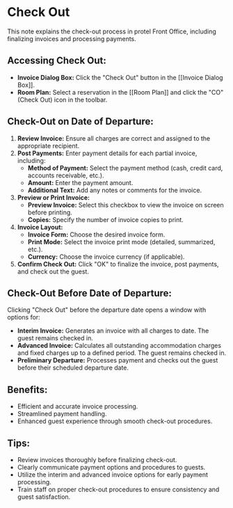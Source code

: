 # Check Out

This note explains the check-out process in protel Front Office, including finalizing invoices and processing payments.

## Accessing Check Out:

* **Invoice Dialog Box:** Click the "Check Out" button in the [[Invoice Dialog Box]].
* **Room Plan:** Select a reservation in the [[Room Plan]] and click the "CO" (Check Out) icon in the toolbar.

## Check-Out on Date of Departure:

1. **Review Invoice:** Ensure all charges are correct and assigned to the appropriate recipient.
2. **Post Payments:** Enter payment details for each partial invoice, including:
    * **Method of Payment:**  Select the payment method (cash, credit card, accounts receivable, etc.).
    * **Amount:** Enter the payment amount.
    * **Additional Text:** Add any notes or comments for the invoice.
3. **Preview or Print Invoice:**
    * **Preview Invoice:**  Select this checkbox to view the invoice on screen before printing.
    * **Copies:** Specify the number of invoice copies to print.
4. **Invoice Layout:**
    * **Invoice Form:** Choose the desired invoice form.
    * **Print Mode:**  Select the invoice print mode (detailed, summarized, etc.).
    * **Currency:** Choose the invoice currency (if applicable).
5. **Confirm Check Out:**  Click "OK" to finalize the invoice, post payments, and check out the guest.

## Check-Out Before Date of Departure:

Clicking "Check Out" before the departure date opens a window with options for:

* **Interim Invoice:** Generates an invoice with all charges to date. The guest remains checked in.
* **Advanced Invoice:** Calculates all outstanding accommodation charges and fixed charges up to a defined period. The guest remains checked in.
* **Preliminary Departure:**  Processes payment and checks out the guest before their scheduled departure date.

## Benefits:

* Efficient and accurate invoice processing. 
* Streamlined payment handling.
* Enhanced guest experience through smooth check-out procedures.

## Tips:

* Review invoices thoroughly before finalizing check-out.
* Clearly communicate payment options and procedures to guests.
* Utilize the interim and advanced invoice options for early payment processing. 
* Train staff on proper check-out procedures to ensure consistency and guest satisfaction.